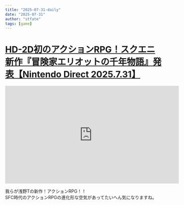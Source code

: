 ```yaml
---
title: "2025-07-31-daily"
date: "2025-07-31"
author: "stfate"
tags: [game]
---
```


# [HD-2D初のアクションRPG！スクエニ新作『冒険家エリオットの千年物語』発表【Nintendo Direct 2025.7.31】](https://www.gamespark.jp/article/2025/07/31/155634.html)

<div class="video-container">
    <iframe width="560" height="315" src="https://www.youtube.com/embed/H8UM3HsFAlU?si=bEUzQX5Ys5pE1jLG" title="YouTube video player" frameborder="0" allow="accelerometer; autoplay; clipboard-write; encrypted-media; gyroscope; picture-in-picture; web-share" referrerpolicy="strict-origin-when-cross-origin" allowfullscreen></iframe>
</div>

我らが浅野Tの新作！アクションRPG！！  
SFC時代のアクションRPGの進化形な空気があってたいへん気になりますね。

